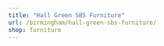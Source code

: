 ```yaml
---
title: "Hall Green SBS Furniture"
url: /birmingham/hall-green-sbs-furniture/
shop: furniture
---
```

